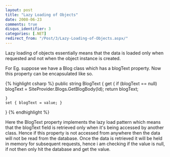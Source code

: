 ```yaml
---
layout: post
title: "Lazy Loading of Objects"
date: 2008-06-23
comments: true
disqus_identifier: 3
categories: [.NET]
redirect_from: "/Post/3/Lazy-Loading-of-Objects.aspx/"
---
```

Lazy loading of objects essentially means that the data is loaded only
when requested and not when the object instance is created.

For Eg. suppose we have a Blog class which has a blogText property. Now
this property can be encapsulated like so.

{% highlight csharp %}
public string BlogText
{
    get
    {
        if (blogText == null)
            blogText = SiteProvider.Blogs.GetBlogBody(Id);
        return blogText;

    }
    set { blogText = value; }
}
{% endhighlight %}

Here the BlogText property implements the lazy load pattern which means
that the blogText field is retrieved only when it's being accessed by
another class. Hence if this property is not accessed from anywhere then
the data will not be read from the database. Once the data is retrieved
it will be held in memory for subsequent requests, hence i am checking
if the value is null, if not then only hit the database and get the
value.


